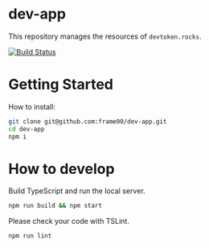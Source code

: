 # dev-app

This repository manages the resources of `devtoken.rocks`.

[![Build Status](https://travis-ci.org/frame00/dev-app.svg?branch=master)](https://travis-ci.org/frame00/dev-app)

# Getting Started

How to install:

```bash
git clone git@github.com:frame00/dev-app.git
cd dev-app
npm i
```

# How to develop

Build TypeScript and run the local server.

```bash
npm run build && npm start
```

Please check your code with TSLint.

```bash
npm run lint
```
